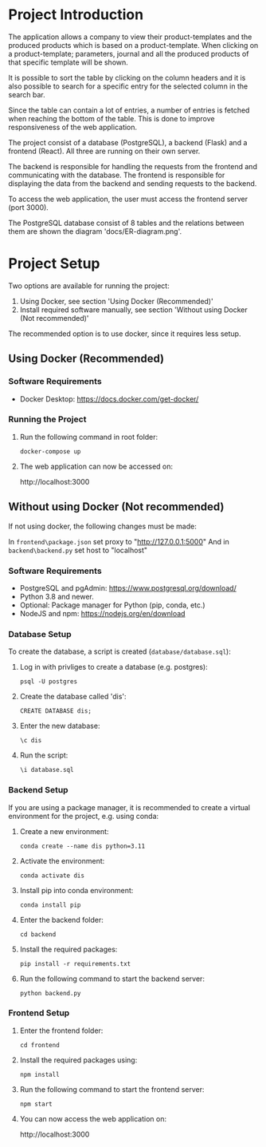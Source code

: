 # Project Introduction

The application allows a company to view their product-templates and the produced products which is based on a product-template.
When clicking on a product-template; parameters, journal and all the produced products of that specific template will be shown.

It is possible to sort the table by clicking on the column headers and it is also possible to search for a specific entry for the selected column in the search bar.

Since the table can contain a lot of entries, a number of entries is fetched when reaching the bottom of the table. This is done to improve responsiveness of the web application.

The project consist of a database (PostgreSQL), a backend (Flask) and a frontend (React). All three are running on their own server.

The backend is responsible for handling the requests from the frontend and communicating with the database. The frontend is responsible for displaying the data from the backend and sending requests to the backend.

To access the web application, the user must access the frontend server (port 3000).

The PostgreSQL database consist of 8 tables and the relations between them are shown the diagram 'docs/ER-diagram.png'.

# Project Setup

Two options are available for running the project:

1. Using Docker, see section 'Using Docker (Recommended)'
2. Install required software manually, see section 'Without using Docker (Not recommended)'

The recommended option is to use docker, since it requires less setup.

## Using Docker (Recommended)

### Software Requirements

- Docker Desktop: https://docs.docker.com/get-docker/

### Running the Project

1. Run the following command in root folder:

   `docker-compose up`

2. The web application can now be accessed on:

   http://localhost:3000

## Without using Docker (Not recommended)

If not using docker, the following changes must be made:

In `frontend\package.json` set proxy to "http://127.0.0.1:5000"
And in `backend\backend.py` set host to "localhost"

### Software Requirements

- PostgreSQL and pgAdmin: https://www.postgresql.org/download/
- Python 3.8 and newer.
- Optional: Package manager for Python (pip, conda, etc.)
- NodeJS and npm: https://nodejs.org/en/download

### Database Setup

To create the database, a script is created (`database/database.sql`):

1. Log in with privliges to create a database (e.g. postgres):

   `psql -U postgres`

2. Create the database called 'dis':

   `CREATE DATABASE dis;`

3. Enter the new database:

   `\c dis`

4. Run the script:

   `\i database.sql`

### Backend Setup

If you are using a package manager, it is recommended to create a virtual environment for the project, e.g. using conda:

1. Create a new environment:

   `conda create --name dis python=3.11`

2. Activate the environment:

   `conda activate dis`

3. Install pip into conda environment:

   `conda install pip`

4. Enter the backend folder:

   `cd backend`

5. Install the required packages:

   `pip install -r requirements.txt`

6. Run the following command to start the backend server:

   `python backend.py`

### Frontend Setup

1. Enter the frontend folder:

   `cd frontend`

2. Install the required packages using:

   `npm install`

3. Run the following command to start the frontend server:

   `npm start`

4. You can now access the web application on:

   http://localhost:3000
